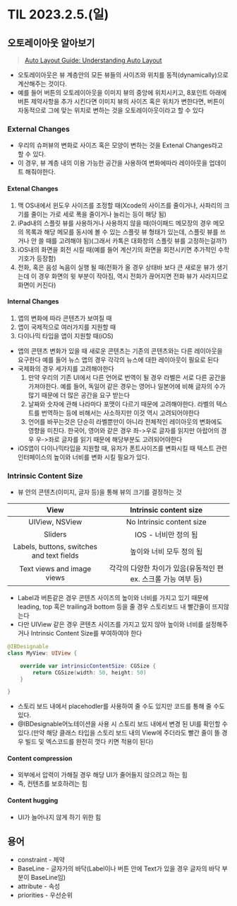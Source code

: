 # TIL 2023.2.5.(일)
## 오토레이아웃 알아보기
> [Auto Layout Guide: Understanding Auto Layout](https://developer.apple.com/library/archive/documentation/UserExperience/Conceptual/AutolayoutPG/index.html)  

* 오토레이아웃은 뷰 계층안의 모든 뷰들의 사이즈와 위치를 동적(dynamically)으로 계산해주는 것이다.
* 예를 들어 버튼의 오토레이아웃을 이미지 뷰의 중앙에 위치시키고, 8포인트 아래에 버튼 제약사항을 추가 시킨다면 이미지 뷰의 사이즈 혹은 위치가 변한다면, 버튼이 자동적으로 그에 맞는 위치로 변하는 것을 오토레이아웃이라고 할 수 있다

### External Changes
* 우리의 슈퍼뷰의 변화로 사이즈 혹은 모양이 변하는 것을 Extenal Changes라고 할 수 있다.
* 이 경우, 뷰 계층 내의 이용 가능한 공간을 사용하여 변화에따라 레이아웃을 업데이트 해줘야한다.

#### Extenal Changes
1. 맥 OS내에서 윈도우 사이즈를 조정할 때(Xcode의 사이즈를 줄이거나, 사파리의 크기를 줄이는 가로 세로 폭을 줄이거나 늘리는 등이 해당 됨)
2. iPad내의 스플릿 뷰를 사용하거나 사용하지 않을 때(아이패드 메모장의 경우 메모의 목록과 해당 메모를 동시에 볼 수 있는 스플릿 뷰 형태가 있는데, 스플릿 뷰를 쓰거나 안 쓸 때를 고려해야 됨)(그래서 카톡은 대화창의 스플릿 뷰를 고정하는걸까?)
3. iOS내의 화면을 회전 시킬 때(예를 들어 계산기의 화면을 회전시키면 추가적인 수학 기호가 등장함)
4. 전화, 혹은 음성 녹음이 실행 될 때(전화가 올 경우 상태바 보다 큰 새로운 뷰가 생기는데 이 경우 화면의 윗 부분이 작아짐, 역시 전화가 끊어지면 전화 뷰가 사라지므로 화면이 커진다)

#### Internal Changes
1. 앱의 변화에 따라 콘텐츠가 보여질 때
2. 앱이 국제적으로 여러가지를 지원할 때
3. 다이나믹 타입을 앱이 지원할 때(iOS)

* 앱의 콘텐츠 변화가 있을 때 새로운 콘텐츠는 기존의 콘텐츠와는 다른 레이아웃을 요구한다 예를 들어 뉴스 앱의 경우 각각의 뉴스에 대한 레이아웃이 필요로 된다
* 국제화의 경우 세가지를 고려해야한다
	1. 만약 우리의 기존 UI에서 다른 언어로 번역이 될 경우 라벨은 서로 다른 공간을 가져야한다. 예를 들어, 독일어 같은 경우는 영어나 일본어에 비해 글자의 수가 많기 때문에 더 많은 공간을 요구 받는다
	2. 날짜와 숫자에 관해 나라마다 포맷이 다르기 때문에 고려해야한다. 라벨의 텍스트를 번역하는 등에 비해서는 사소하지만 이것 역시 고려되어야한다
	3. 언어를 바꾸는것은 단순히 라벨뿐만이 아니라 전체적인 레이아웃의 변화에도 영향을 미친다. 한국어, 영어와 같은 경우 좌->우로 글자를 읽지만 아랍어의 경우 우->좌로 글자를 읽기 때문에 해당부분도 고려되어야한다
* iOS앱이 다이나믹타입을 지원할 때, 유저가 폰트사이즈를 변화시킬 때 텍스트 관련 인터페이스의 높이와 너비를 변화 시킬 필요가 있다.

### Intrinsic Content Size
* 뷰 안의 콘텐츠(이미지, 글자 등)을 통해 뷰의 크기를 결정하는 것

| View|Intrinsic content size |
|:--:|:--:|
|UIView, NSView|No Intrinsic content size|
|Sliders|IOS - 너비만 정의 됨|
|Labels, buttons, switches and text fields| 높이와 너비 모두 정의 됨 |
|Text views and image views|각각의 다양한 차이가 있음(유동적인 편 ex. 스크롤 가능 여부 등)|

* Label과 버튼같은 경우 콘텐츠 사이즈의 높이와 너비를 가지고 있기 때문에 leading, top 혹은 trailing과 bottom 등을 줄 경우 스토리보드 내 빨간줄이 뜨지않는다
* 다만 UIView 같은 경우 콘텐츠 사이즈를 가지고 있지 않아 높이와 너비를 설정해주거나 Intrinsic Content Size를 부여하여야 한다

```swift
@IBDesignable
class MyView: UIView {

    override var intrinsicContentSize: CGSize {
        return CGSize(width: 50, height: 50)
    }

}
```

* 스토리 보드 내에서 placehodler를 사용하여 줄 수도 있지만 코드를 통해 줄 수도 있다.
* @IBDesignable어노테이션을 사용 시 스토리 보드 내에서 변경 된 UI를 확인할 수 있다.(만약 해당 클래스 타입을 스토리 보드 내의 View에 주더라도 빨간 줄이 뜰 경우 빌드 및 엑스코드를 완전히 껏다 키면 적용이 된다)

#### Content compression
* 외부에서 압력이 가해질 경우 해당 UI가 줄어들지 않으려고 하는 힘
* 즉, 컨텐츠를 보호하려는 힘

#### Content hugging
* UI가 늘어나지 않게 하기 위한 힘

## 용어
* constraint - 제약
* BaseLine - 글자가의 바닥(Label이나 버튼 안에 Text가 있을 경우 글자의 바닥 부분이 BaseLine임)
* attribute - 속성
* priorities - 우선순위